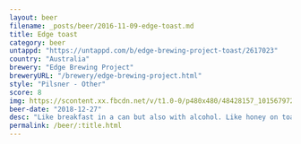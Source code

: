 ```yaml
---
layout: beer
filename: _posts/beer/2016-11-09-edge-toast.md
title: Edge toast
category: beer
untappd: "https://untappd.com/b/edge-brewing-project-toast/2617023"
country: "Australia"
brewery: "Edge Brewing Project"
breweryURL: "/brewery/edge-brewing-project.html"
style: "Pilsner - Other"
score: 8
img: https://scontent.xx.fbcdn.net/v/t1.0-0/p480x480/48428157_10156797296338745_6017738880982188032_o.jpg?_nc_cat=102&_nc_ohc=xqpiNhUWGFUAQlmHbc97PC8_2XEbF75Uaw-5bTz0iM1NtP-WG40RERxeA&_nc_ht=scontent.xx&oh=0d5b6ade879f76fe9f4de776bcb3eb4c&oe=5E831DE6
beer-date: "2018-12-27"
desc: "Like breakfast in a can but also with alcohol. Like honey on toast"
permalink: /beer/:title.html
---
```

